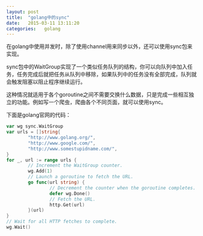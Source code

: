 ```yaml
---
layout: post
title:  "golang中的sync"
date:   2015-03-11 13:11:20
categories:   golang
---
```


在golang中使用并发时，除了使用channel用来同步以外，还可以使用sync包来实现。

sync包中的WaitGroup实现了一个类似任务队列的结构，你可以向队列中加入任务，任务完成后就把任务从队列中移除，如果队列中的任务没有全部完成，队列就会触发阻塞以阻止程序继续运行。

这种情况就适用于各个goroutine之间不需要交换什么数据，只是完成一些相互独立的功能。例如写一个爬虫，爬曲各个不同页面，就可以使用sync。

下面是golang官网的代码：

``` go
var wg sync.WaitGroup
var urls = []string{
        "http://www.golang.org/",
        "http://www.google.com/",
        "http://www.somestupidname.com/",
}
for _, url := range urls {
        // Increment the WaitGroup counter.
        wg.Add(1)
        // Launch a goroutine to fetch the URL.
        go func(url string) {
                // Decrement the counter when the goroutine completes.
                defer wg.Done()
                // Fetch the URL.
                http.Get(url)
        }(url)
}
// Wait for all HTTP fetches to complete.
wg.Wait()
```